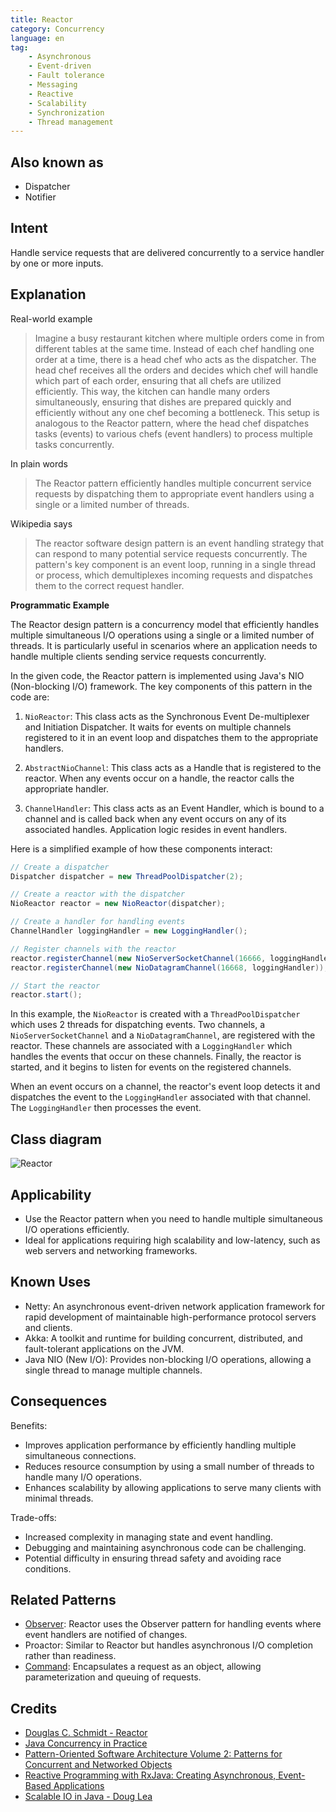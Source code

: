 ```yaml
---
title: Reactor
category: Concurrency
language: en
tag:
    - Asynchronous
    - Event-driven
    - Fault tolerance
    - Messaging
    - Reactive
    - Scalability
    - Synchronization
    - Thread management
---
```


## Also known as

* Dispatcher
* Notifier

## Intent

Handle service requests that are delivered concurrently to a service handler by one or more inputs.

## Explanation

Real-world example

> Imagine a busy restaurant kitchen where multiple orders come in from different tables at the same time. Instead of each chef handling one order at a time, there is a head chef who acts as the dispatcher. The head chef receives all the orders and decides which chef will handle which part of each order, ensuring that all chefs are utilized efficiently. This way, the kitchen can handle many orders simultaneously, ensuring that dishes are prepared quickly and efficiently without any one chef becoming a bottleneck. This setup is analogous to the Reactor pattern, where the head chef dispatches tasks (events) to various chefs (event handlers) to process multiple tasks concurrently.

In plain words

> The Reactor pattern efficiently handles multiple concurrent service requests by dispatching them to appropriate event handlers using a single or a limited number of threads.

Wikipedia says

> The reactor software design pattern is an event handling strategy that can respond to many potential service requests concurrently. The pattern's key component is an event loop, running in a single thread or process, which demultiplexes incoming requests and dispatches them to the correct request handler.

**Programmatic Example**

The Reactor design pattern is a concurrency model that efficiently handles multiple simultaneous I/O operations using a single or a limited number of threads. It is particularly useful in scenarios where an application needs to handle multiple clients sending service requests concurrently.

In the given code, the Reactor pattern is implemented using Java's NIO (Non-blocking I/O) framework. The key components of this pattern in the code are:

1. `NioReactor`: This class acts as the Synchronous Event De-multiplexer and Initiation Dispatcher. It waits for events on multiple channels registered to it in an event loop and dispatches them to the appropriate handlers.

2. `AbstractNioChannel`: This class acts as a Handle that is registered to the reactor. When any events occur on a handle, the reactor calls the appropriate handler.

3. `ChannelHandler`: This class acts as an Event Handler, which is bound to a channel and is called back when any event occurs on any of its associated handles. Application logic resides in event handlers.

Here is a simplified example of how these components interact:

```java
// Create a dispatcher
Dispatcher dispatcher = new ThreadPoolDispatcher(2);

// Create a reactor with the dispatcher
NioReactor reactor = new NioReactor(dispatcher);

// Create a handler for handling events
ChannelHandler loggingHandler = new LoggingHandler();

// Register channels with the reactor
reactor.registerChannel(new NioServerSocketChannel(16666, loggingHandler));
reactor.registerChannel(new NioDatagramChannel(16668, loggingHandler));

// Start the reactor
reactor.start();
```

In this example, the `NioReactor` is created with a `ThreadPoolDispatcher` which uses 2 threads for dispatching events. Two channels, a `NioServerSocketChannel` and a `NioDatagramChannel`, are registered with the reactor. These channels are associated with a `LoggingHandler` which handles the events that occur on these channels. Finally, the reactor is started, and it begins to listen for events on the registered channels.

When an event occurs on a channel, the reactor's event loop detects it and dispatches the event to the `LoggingHandler` associated with that channel. The `LoggingHandler` then processes the event.

## Class diagram

![Reactor](./etc/reactor.png "Reactor")

## Applicability

* Use the Reactor pattern when you need to handle multiple simultaneous I/O operations efficiently.
* Ideal for applications requiring high scalability and low-latency, such as web servers and networking frameworks.

## Known Uses

* Netty: An asynchronous event-driven network application framework for rapid development of maintainable high-performance protocol servers and clients.
* Akka: A toolkit and runtime for building concurrent, distributed, and fault-tolerant applications on the JVM.
* Java NIO (New I/O): Provides non-blocking I/O operations, allowing a single thread to manage multiple channels.

## Consequences

Benefits:

* Improves application performance by efficiently handling multiple simultaneous connections.
* Reduces resource consumption by using a small number of threads to handle many I/O operations.
* Enhances scalability by allowing applications to serve many clients with minimal threads.

Trade-offs:

* Increased complexity in managing state and event handling.
* Debugging and maintaining asynchronous code can be challenging.
* Potential difficulty in ensuring thread safety and avoiding race conditions.

## Related Patterns

* [Observer](https://java-design-patterns.com/patterns/observer/): Reactor uses the Observer pattern for handling events where event handlers are notified of changes.
* Proactor: Similar to Reactor but handles asynchronous I/O completion rather than readiness.
* [Command](https://java-design-patterns.com/patterns/command/): Encapsulates a request as an object, allowing parameterization and queuing of requests.

## Credits

* [Douglas C. Schmidt - Reactor](https://www.dre.vanderbilt.edu/~schmidt/PDF/Reactor.pdf)
* [Java Concurrency in Practice](https://amzn.to/4aRMruW)
* [Pattern-Oriented Software Architecture Volume 2: Patterns for Concurrent and Networked Objects](https://amzn.to/3UgC24V)
* [Reactive Programming with RxJava: Creating Asynchronous, Event-Based Applications](https://amzn.to/4dNTLJC)
* [Scalable IO in Java - Doug Lea](http://gee.cs.oswego.edu/dl/cpjslides/nio.pdf)
